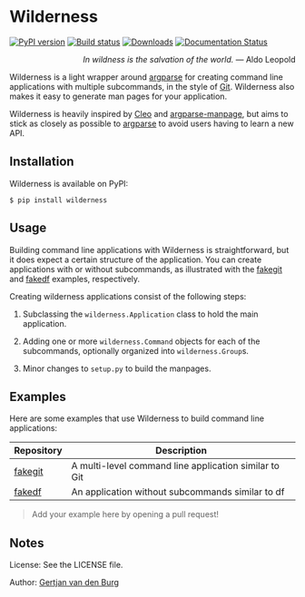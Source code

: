 # Wilderness

[![PyPI version](https://badge.fury.io/py/wilderness.svg)](https://pypi.org/project/wilderness)
[![Build status](https://github.com/GjjvdBurg/wilderness/workflows/build/badge.svg)](https://github.com/GjjvdBurg/wilderness/actions)
[![Downloads](https://pepy.tech/badge/wilderness)](https://pepy.tech/project/wilderness)
[![Documentation Status](https://readthedocs.org/projects/wilderness/badge/?version=latest)](https://wilderness.readthedocs.io/en/latest/?badge=latest)

<p align="right"><i>In wildness is the salvation of the world.</i> &mdash; 
Aldo Leopold</p>

Wilderness is a light wrapper around [argparse][argparse] for creating command 
line applications with multiple subcommands, in the style of [Git][git]. 
Wilderness also makes it easy to generate man pages for your application.

Wilderness is heavily inspired by [Cleo][cleo] and 
[argparse-manpage][argparse-manpage], but aims to stick as closely as possible 
to [argparse][argparse] to avoid users having to learn a new API.

## Installation

Wilderness is available on PyPI:

```
$ pip install wilderness
```

## Usage

Building command line applications with Wilderness is straightforward, but it 
does expect a certain structure of the application. You can create 
applications with or without subcommands, as illustrated with the 
[fakegit][fakegit] and [fakedf][fakedf] examples, respectively.

Creating wilderness applications consist of the following steps:

1. Subclassing the ``wilderness.Application`` class to hold the main 
   application.

2. Adding one or more ``wilderness.Command`` objects for each of the 
   subcommands, optionally organized into ``wilderness.Group``s.

3. Minor changes to ``setup.py`` to build the manpages.

## Examples

Here are some examples that use Wilderness to build command line applications:

| Repository | Description |
|------------|-------------|
| [fakegit][fakegit] | A multi-level command line application similar to Git |
| [fakedf][fakedf] | An application without subcommands similar to df |

> Add your example here by opening a pull request!

## Notes

License: See the LICENSE file.

Author: [Gertjan van den Burg][gertjan]

[argparse-manpage]: https://github.com/praiskup/argparse-manpage
[argparse]: https://docs.python.org/3/library/argparse.html
[cleo]: https://github.com/sdispater/cleo
[fakedf]: https://github.com/GjjvdBurg/wilderness/tree/master/examples/fakedf
[fakegit]: https://github.com/GjjvdBurg/wilderness/tree/master/examples/fakegit
[gertjan]: https://gertjanvandenburg.com
[git]: https://git-scm.com/
